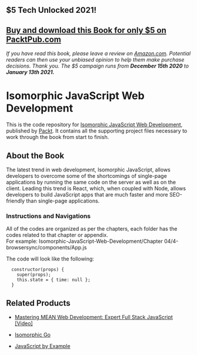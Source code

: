 ## $5 Tech Unlocked 2021!
[Buy and download this Book for only $5 on PacktPub.com](https://www.packtpub.com/product/isomorphic-javascript-web-development/9781785889769)
-----
*If you have read this book, please leave a review on [Amazon.com](https://www.amazon.com/gp/product/1785889761).     Potential readers can then use your unbiased opinion to help them make purchase decisions. Thank you. The $5 campaign         runs from __December 15th 2020__ to __January 13th 2021.__*

# Isomorphic JavaScript Web Development
This is the code repository for [Isomorphic JavaScript Web Development](https://www.packtpub.com/web-development/isomorphic-javascript-web-development?utm_source=github&utm_medium=repository&utm_campaign=9781785889769), published by [Packt](https://www.packtpub.com/). It contains all the supporting project files necessary to work through the book from start to finish.
## About the Book
The latest trend in web development, Isomorphic JavaScript, allows developers to overcome some of the shortcomings of single-page applications by running the same code on the server as well as on the client. Leading this trend is React, which, when coupled with Node, allows developers to build JavaScript apps that are much faster and more SEO-friendly than single-page applications.
### Instructions and Navigations
All of the codes are organized as per the chapters, each folder has the codes related to that chapter or appendix.                   
For example: Isomorphic-JavaScript-Web-Development/Chapter 04/4-browsersync/components/App.js

The code will look like the following:
```
  constructor(props) {
    super(props);
    this.state = { time: null };
  }
```

## Related Products
 
  
* [Mastering MEAN Web Development: Expert Full Stack JavaScript [Video]](https://www.packtpub.com/web-development/mastering-mean-web-development-expert-full-stack-javascript-video?utm_source=github&utm_medium=repository&utm_campaign=9781785882159)
  
  
* [Isomorphic Go](https://www.packtpub.com/web-development/isomorphic-go?utm_source=github&utm_medium=repository&utm_campaign=9781788394185)
  
  
* [JavaScript by Example](https://www.packtpub.com/web-development/javascript-example?utm_source=github&utm_medium=repository&utm_campaign=9781788293969)


